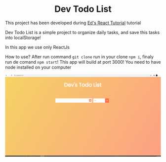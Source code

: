 <h1 style="text-align: center;">Dev Todo List</h1>

<p>This project has been developed during <a href="https://www.youtube.com/watch?v=pCA4qpQDZD8&list=RDCMUClb90NQQcskPUGDIXsQEz5Q&start_radio=1&t=5632">Ed's React Tutorial</a> tutorial</p>
<p>Dev Todo List is a simple project to organize daily tasks, and save this tasks into localStorage!</p>
<p>In this app we use only ReactJs</p>
<p>How to use? After run command <code>git clone</code> run in your clone <code>npm i</code>, finaly run de comand <code>npm start</code>! This app will build at port 3000! You need to have node installed on your computer</p>

<img src="./.github/Exemplificação.gif" style="margin: auto; width:800px;" alt="Exemplificação Projeto">
